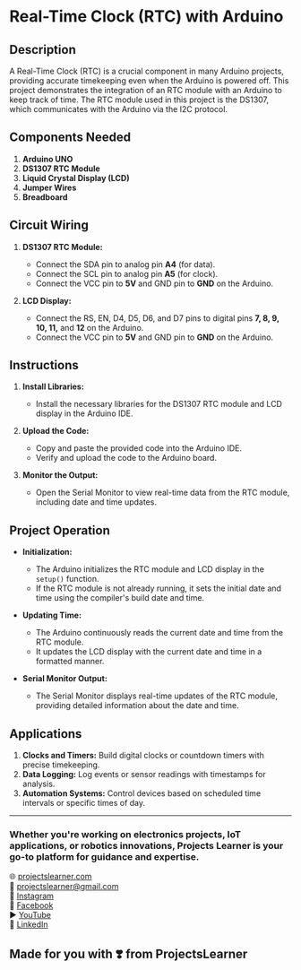 # Real-Time Clock (RTC) with Arduino

## Description

A Real-Time Clock (RTC) is a crucial component in many Arduino projects, providing accurate timekeeping even when the Arduino is powered off. This project demonstrates the integration of an RTC module with an Arduino to keep track of time. The RTC module used in this project is the DS1307, which communicates with the Arduino via the I2C protocol.

## Components Needed

1. **Arduino UNO**
2. **DS1307 RTC Module**
3. **Liquid Crystal Display (LCD)**
4. **Jumper Wires**
5. **Breadboard**

## Circuit Wiring

1. **DS1307 RTC Module:**
   - Connect the SDA pin to analog pin **A4** (for data).
   - Connect the SCL pin to analog pin **A5** (for clock).
   - Connect the VCC pin to **5V** and GND pin to **GND** on the Arduino.

2. **LCD Display:**
   - Connect the RS, EN, D4, D5, D6, and D7 pins to digital pins **7, 8, 9, 10, 11,** and **12** on the Arduino.
   - Connect the VCC pin to **5V** and GND pin to **GND** on the Arduino.

## Instructions

1. **Install Libraries:**
   - Install the necessary libraries for the DS1307 RTC module and LCD display in the Arduino IDE.

2. **Upload the Code:**
   - Copy and paste the provided code into the Arduino IDE.
   - Verify and upload the code to the Arduino board.

3. **Monitor the Output:**
   - Open the Serial Monitor to view real-time data from the RTC module, including date and time updates.

## Project Operation

- **Initialization:**
  - The Arduino initializes the RTC module and LCD display in the `setup()` function.
  - If the RTC module is not already running, it sets the initial date and time using the compiler's build date and time.

- **Updating Time:**
  - The Arduino continuously reads the current date and time from the RTC module.
  - It updates the LCD display with the current date and time in a formatted manner.

- **Serial Monitor Output:**
  - The Serial Monitor displays real-time updates of the RTC module, providing detailed information about the date and time.

## Applications

1. **Clocks and Timers:** Build digital clocks or countdown timers with precise timekeeping.
2. **Data Logging:** Log events or sensor readings with timestamps for analysis.
3. **Automation Systems:** Control devices based on scheduled time intervals or specific times of day.

---

### Whether you're working on electronics projects, IoT applications, or robotics innovations, Projects Learner is your go-to platform for guidance and expertise.

🌐 [projectslearner.com](https://www.projectslearner.com)  
📧 [projectslearner@gmail.com](mailto:projectslearner@gmail.com)  
📸 [Instagram](https://www.instagram.com/projectslearner/)  
📘 [Facebook](https://www.facebook.com/projectslearner)  
▶️ [YouTube](https://www.youtube.com/@ProjectsLearner)  
📘 [LinkedIn](https://www.linkedin.com/in/projectslearner)  

## Made for you with ❣️ from ProjectsLearner